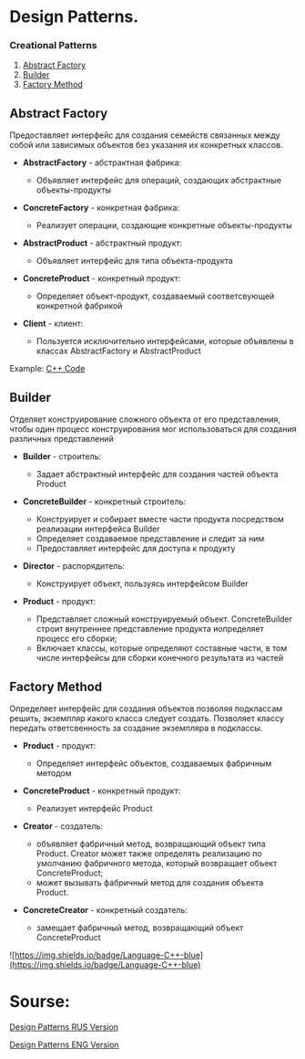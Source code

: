 # Design Patterns. 
### Creational Patterns
1. [Abstract Factory](#AbstractFactory)
2. [Builder](#Builder)
3. [Factory Method](#FactoryMethod)

<!--  Abstract Factory -->
## Abstract Factory <a name="AbstractFactory"></a>
Предоставляет интерфейс для создания семейств связанных между собой или зависимых объектов без указания их конкретных классов.

+ **AbstractFactory** - абстрактная фабрика:

  - Объявляет интерфейс для операций, создающих абстрактные объекты-продукты

+ **ConcreteFactory** - конкретная фабрика:

  - Реализует операции, создающие конкретные объекты-продукты
    
+ **AbstractProduct** - абстрактный продукт:

  - Объявляет интерфейс для типа объекта-продукта

+ **ConcreteProduct** - конкретный продукт:

  - Определяет объект-продукт, создаваемый соответсвующей конкретной фабрикой
    
+ **Client** - клиент:

  - Пользуется исключительно интерфейсами, которые объявлены в классах AbstractFactory и AbstractProduct
    
Example: [C++ Code](https://github.com/imitatehappiness/BasicDesignPatterns/tree/main/patterns/creational/abstarctFactory)

<!--  Builder -->
## Builder <a name="Builder"></a>
Отделяет конструирование сложного объекта от его представления, чтобы один процесс конструирования мог использоваться для создания различных представлений

+ **Builder** - строитель:

  - Задает абстрактный интерфейс для создания частей объекта Product
  
+ **СoncreteBuilder** - конкретный строитель:

  - Конструирует и собирает вместе части продукта посредством реализации интерфейса Builder
  - Определяет создаваемое представление и следит за ним
  - Предоставляет интерфейс для доступа к продукту

+ **Director** - распорядитель:

  - Конструирует объект, пользуясь интерфейсом Builder
  
+ **Product** - продукт:

  - Представляет сложный конструируемый объект. ConcreteBuilder строит внутреннее представление продукта иопределяет процесс его сборки;
  - Включает классы, которые определяют составные части, в том числе интерфейсы для сборки конечного результата из частей
  
<!--  Example: [C++ Code](https://github.com/imitatehappiness/BasicDesignPatterns/blob/main/Builder.cpp) -->

<!--  Factory Method -->
## Factory Method <a name="FactoryMethod"></a>
Определяет интерфейс для создания объектов позволяя подклассам решить, экземпляр какого класса следует создать. Позволяет классу передать ответсвенность за создание экземпляра в подклассы.

+ **Product** - продукт:

  - Определяет интерфейс объектов, создаваемых фабричным методом

+ **ConcreteProduct** - конкретный продукт:

  - Реализует интерфейс Product

+ **Creator** - создатель:

  - объявляет фабричный метод, возвращающий объект типа Product.
Creator может также определять реализацию по умолчанию фабричного метода, который возвращает объект ConcreteProduct;
  - может вызывать фабричный метод для создания объекта Product.
  
+ **ConcreteCreator** - конкретный создатель:

  - замещает фабричный метод, возвращающий объект СoncreteProduct
 <!-- Example: [C++ Code](https://github.com/imitatehappiness/BasicDesignPatterns/blob/main/FactoryMethod.cpp) -->

<!--```c++

```
-->

![https://img.shields.io/badge/Language-C++-blue](https://img.shields.io/badge/Language-C++-blue)

# Sourse: 

[Design Patterns RUS Version](https://github.com/imitatehappiness/BasicDesignPatterns/files/9028323/default.pdf)

[Design Patterns ENG Version](https://github.com/imitatehappiness/BasicDesignPatterns/files/9028336/P020101022562155422801.pdf)


